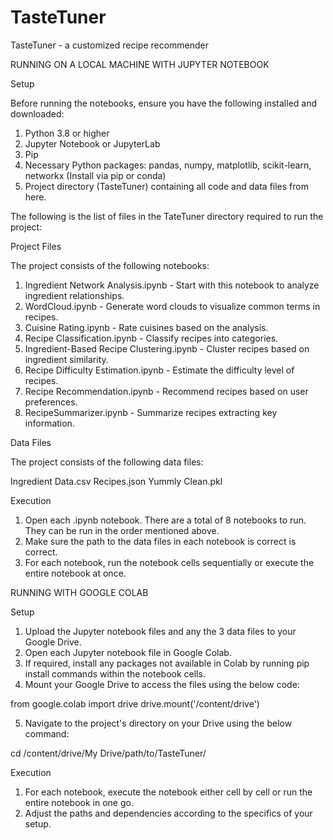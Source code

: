 # TasteTuner
 TasteTuner - a customized recipe recommender

RUNNING ON A LOCAL MACHINE WITH JUPYTER NOTEBOOK

Setup

Before running the notebooks, ensure you have the following installed and downloaded:

1. Python 3.8 or higher
2. Jupyter Notebook or JupyterLab
4. Pip
3. Necessary Python packages: pandas, numpy, matplotlib, scikit-learn, networkx (Install via pip or conda)
4. Project directory (TasteTuner) containing all code and data files from here.

The following is the list of files in the TateTuner directory required to run the project:

Project Files

The project consists of the following notebooks:

1. Ingredient Network Analysis.ipynb - Start with this notebook to analyze ingredient relationships.
2. WordCloud.ipynb - Generate word clouds to visualize common terms in recipes.
3. Cuisine Rating.ipynb - Rate cuisines based on the analysis.
4. Recipe Classification.ipynb - Classify recipes into categories.
5. Ingredient-Based Recipe Clustering.ipynb - Cluster recipes based on ingredient similarity.
6. Recipe Difficulty Estimation.ipynb - Estimate the difficulty level of recipes.
7. Recipe Recommendation.ipynb - Recommend recipes based on user preferences.
8. RecipeSummarizer.ipynb - Summarize recipes extracting key information.

Data Files

The project consists of the following data files:

Ingredient Data.csv
Recipes.json
Yummly Clean.pkl

Execution

1. Open each .ipynb notebook. There are a total of 8 notebooks to run. They can be run in the order mentioned above.
2. Make sure the path to the data files in each notebook is correct is correct.
3. For each notebook, run the notebook cells sequentially or execute the entire notebook at once.

RUNNING WITH GOOGLE COLAB

Setup

1. Upload the Jupyter notebook files and any the 3 data files to your Google Drive.
2. Open each Jupyter notebook file in Google Colab.
3. If required, install any packages not available in Colab by running pip install commands within the notebook cells.
4. Mount your Google Drive to access the files using the below code:

from google.colab import drive
drive.mount('/content/drive')

5. Navigate to the project's directory on your Drive using the below command:

cd /content/drive/My Drive/path/to/TasteTuner/

Execution

1. For each notebook, execute the notebook either cell by cell or run the entire notebook in one go.
2. Adjust the paths and dependencies according to the specifics of your setup.
